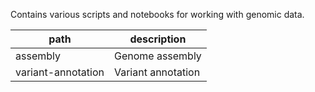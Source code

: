 Contains various scripts and notebooks for working with genomic data.

| path | description |
| - | - |
| assembly | Genome assembly |
| variant-annotation | Variant annotation |